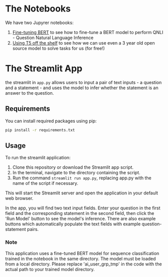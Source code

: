 # The Notebooks

We have two Jupyrer notebooks:

1. [Fine-tuning BERT](notebooks/fine_tuning_bert.ipynb) to see how to fine-tune a BERT model to perform QNLI - Question Natural Language Inference
2. [Using T5 off the shelf](notebooks/t5.ipynb) to see how we can use even a 3 year old open source model to solve tasks for us (for free!)

# The Streamlit App

the streamlit in `app.py` allows users to input a pair of text inputs - a question and a statement - and uses the model to infer whether the statement is an answer to the question.

## Requirements

You can install required packages using pip:

```bash
pip install -r requirements.txt
```

## Usage
To run the streamlit application:

1. Clone this repository or download the Streamlit app script.
2. In the terminal, navigate to the directory containing the script.
3. Run the command `streamlit run app.py`, replacing app.py with the name of the script if necessary. 

This will start the Streamlit server and open the application in your default web browser.

In the app, you will find two text input fields. Enter your question in the first field and the corresponding statement in the second field, then click the 'Run Model' button to see the model's inference. There are also example buttons which automatically populate the text fields with example question-statement pairs.

### Note
This application uses a fine-tuned BERT model for sequence classification trained in the notebook in the same directory. The model must be loaded from a local directory. Please replace 'ai_user_grp_tmp' in the code with the actual path to your trained model directory.
